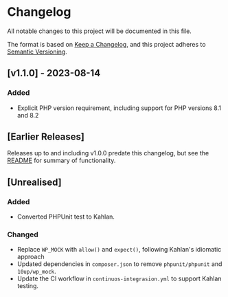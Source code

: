 # Changelog

All notable changes to this project will be documented in this file.

The format is based on [Keep a Changelog](https://keepachangelog.com/en/1.0.0/),
and this project adheres to [Semantic Versioning](https://semver.org/spec/v2.0.0.html).

## [v1.1.0] - 2023-08-14

### Added
- Explicit PHP version requirement, including support for PHP versions 8.1 and 8.2

## [Earlier Releases]

Releases up to and including v1.0.0 predate this changelog, but see the [README](README.md) for summary of functionality.

## [Unrealised]

### Added
- Converted PHPUnit test to Kahlan.

### Changed
- Replace `WP_MOCK` with `allow()` and `expect()`, following Kahlan's idiomatic approach
- Updated dependencies in `composer.json` to remove `phpunit/phpunit` and `10up/wp_mock`.
- Update the CI workflow in `continuos-integrasion.yml` to support Kahlan testing.